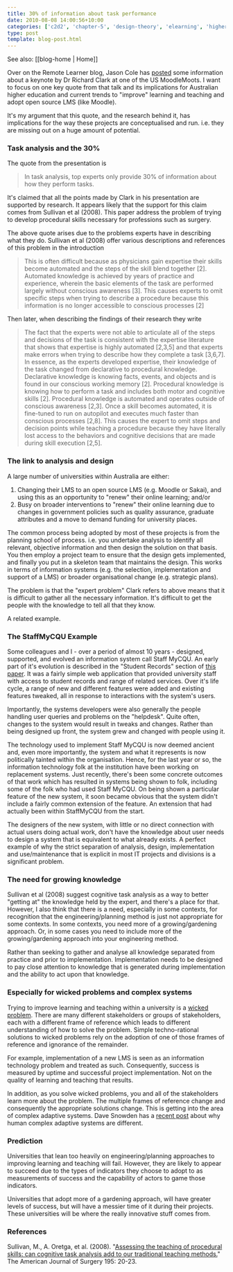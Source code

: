 ```yaml
---
title: 30% of information about task performance
date: 2010-08-08 14:00:56+10:00
categories: ['c2d2', 'chapter-5', 'design-theory', 'elearning', 'highereducation', 'phd', 'reflectivealignment', 'thesis', 'webfuse']
type: post
template: blog-post.html
---
```


See also: [[blog-home | Home]]

Over on the Remote Learner blog, Jason Cole has [posted](http://info.remote-learner.net/) some information about a keynote by Dr Richard Clark at one of the US MoodleMoots. I want to focus on one key quote from that talk and its implications for Australian higher education and current trends to "improve" learning and teaching and adopt open source LMS (like Moodle).

It's my argument that this quote, and the research behind it, has implications for the way these projects are conceptualised and run. i.e. they are missing out on a huge amount of potential.

### Task analysis and the 30%

The quote from the presentation is

> In task analysis, top experts only provide 30% of information about how they perform tasks.

It's claimed that all the points made by Clark in his presentation are supported by research. It appears likely that the support for this claim comes from Sullivan et al (2008). This paper address the problem of trying to develop procedural skills necessary for professions such as surgery.

The above quote arises due to the problems experts have in describing what they do. Sullivan et al (2008) offer various descriptions and references of this problem in the introduction

> This is often difficult because as physicians gain expertise their skills become automated and the steps of the skill blend together \[2\]. Automated knowledge is achieved by years of practice and experience, wherein the basic elements of the task are performed largely without conscious awareness \[3\]. This causes experts to omit specific steps when trying to describe a procedure because this information is no longer accessible to conscious processes \[2\]

Then later, when describing the findings of their research they write

> The fact that the experts were not able to articulate all of the steps and decisions of the task is consistent with the expertise literature that shows that expertise is highly automated \[2,3,5\] and that experts make errors when trying to describe how they complete a task \[3,6,7\]. In essence, as the experts developed expertise, their knowledge of the task changed from declarative to procedural knowledge. Declarative knowledge is knowing facts, events, and objects and is found in our conscious working memory \[2\]. Procedural knowledge is knowing how to perform a task and includes both motor and cognitive skills \[2\]. Procedural knowledge is automated and operates outside of conscious awareness \[2,3\]. Once a skill becomes automated, it is fine-tuned to run on autopilot and executes much faster than conscious processes \[2,8\]. This causes the expert to omit steps and decision points while teaching a procedure because they have literally lost access to the behaviors and cognitive decisions that are made during skill execution \[2,5\].

### The link to analysis and design

A large number of universities within Australia are either:

1. Changing their LMS to an open source LMS (e.g. Moodle or Sakai), and using this as an opportunity to "renew" their online learning; and/or
2. Busy on broader interventions to "renew" their online learning due to changes in government policies such as quality assurance, graduate attributes and a move to demand funding for university places.

The common process being adopted by most of these projects is from the planning school of process. i.e. you undertake analysis to identify all relevant, objective information and then design the solution on that basis. You then employ a project team to ensure that the design gets implemented, and finally you put in a skeleton team that maintains the design. This works in terms of information systems (e.g. the selection, implementation and support of a LMS) or broader organisational change (e.g. strategic plans).

The problem is that the "expert problem" Clark refers to above means that it is difficult to gather all the necessary information. It's difficult to get the people with the knowledge to tell all that they know.

A related example.

### The StaffMyCQU Example

Some colleagues and I - over a period of almost 10 years - designed, supported, and evolved an information system call Staff MyCQU. An early part of it's evolution is described in the "Student Records" section of [this paper](/blog2/publications/how-to-live-with-erp-systems-and-thrive/). It was a fairly simple web application that provided university staff with access to student records and range of related services. Over it's life cycle, a range of new and different features were added and existing features tweaked, all in response to interactions with the system's users.

Importantly, the systems developers were also generally the people handling user queries and problems on the "helpdesk". Quite often, changes to the system would result in tweaks and changes. Rather than being designed up front, the system grew and changed with people using it.

The technology used to implement Staff MyCQU is now deemed ancient and, even more importantly, the system and what it represents is now politically tainted within the organisation. Hence, for the last year or so, the information technology folk at the institution have been working on replacement systems. Just recently, there's been some concrete outcomes of that work which has resulted in systems being shown to folk, including some of the folk who had used Staff MyCQU. On being shown a particular feature of the new system, it soon became obvious that the system didn't include a fairly common extension of the feature. An extension that had actually been within StaffMyCQU from the start.

The designers of the new system, with little or no direct connection with actual users doing actual work, don't have the knowledge about user needs to design a system that is equivalent to what already exists. A perfect example of why the strict separation of analysis, design, implementation and use/maintenance that is explicit in most IT projects and divisions is a significant problem.

### The need for growing knowledge

Sullivan et al (2008) suggest cognitive task analysis as a way to better "getting at" the knowledge held by the expert, and there's a place for that. However, I also think that there is a need, especially in some contexts, for recognition that the engineering/planning method is just not appropriate for some contexts. In some contexts, you need more of a growing/gardening approach. Or, in some cases you need to include more of the growing/gardening approach into your engineering method.

Rather than seeking to gather and analyse all knowledge separated from practice and prior to implementation. Implementation needs to be designed to pay close attention to knowledge that is generated during implementation and the ability to act upon that knowledge.

### Especially for wicked problems and complex systems

Trying to improve learning and teaching within a university is a [wicked problem](http://en.wikipedia.org/wiki/Wicked_problem). There are many different stakeholders or groups of stakeholders, each with a different frame of reference which leads to different understanding of how to solve the problem. Simple techno-rational solutions to wicked problems rely on the adoption of one of those frames of reference and ignorance of the remainder.

For example, implementation of a new LMS is seen as an information technology problem and treated as such. Consequently, success is measured by uptime and successful project implementation. Not on the quality of learning and teaching that results.

In addition, as you solve wicked problems, you and all of the stakeholders learn more about the problem. The multiple frames of reference change and consequently the appropriate solutions change. This is getting into the area of complex adaptive systems. Dave Snowden has a [recent post](http://www.cognitive-edge.com/blogs/dave/2010/08/humans_are_not_ants_agents_or.php) about why human complex adaptive systems are different.

### Prediction

Universities that lean too heavily on engineering/planning approaches to improving learning and teaching will fail. However, they are likely to appear to succeed due to the types of indicators they choose to adopt to as measurements of success and the capability of actors to game those indicators.

Universities that adopt more of a gardening approach, will have greater levels of success, but will have a messier time of it during their projects. These universities will be where the really innovative stuff comes from.

### References

Sullivan, M., A. Oretga, et al. (2008). "[Assessing the teaching of procedural skills: can cognitive task analysis add to our traditional teaching methods.](http://www.usc.edu/dept/education/cogtech/publications/sullivan_etal_cta.pdf)" The American Journal of Surgery 195: 20-23.